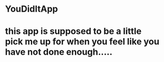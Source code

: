 # YouDidItApp
# this app is supposed to be a little pick me up for when you feel like you have not done enough.....
